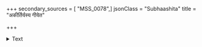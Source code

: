 +++
secondary_sources = [ "MSS_0078",]
jsonClass = "Subhaashita"
title = "अकीर्तिर्यस्य गीयेत"

+++

<details><summary>Text</summary>

अकीर्तिर्यस्य गीयेत लोके भूतस्य कस्यचित्।  
पतत्येवाधमांल्लोकान् यावच्छब्दः प्रकीर्त्यते॥
</details>
